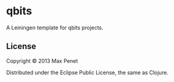 # qbits

A Leiningen template for qbits projects.

## License

Copyright © 2013 Max Penet

Distributed under the Eclipse Public License, the same as Clojure.

